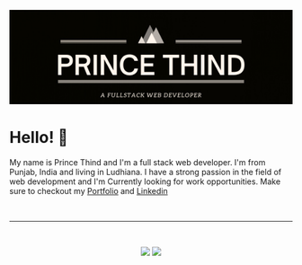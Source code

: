 <p align="center">
<a href="https://prince-thind.github.io/">
<img src="https://raw.githubusercontent.com/prince-thind/prince-thind/main/readme-header.png" />
</a>
</p>

# Hello! 👋

My name is Prince Thind and I'm a full stack web developer. I'm from Punjab, India and living in Ludhiana. I have a strong passion in the field of web development and I'm Currently looking for work opportunities. Make sure to checkout my [Portfolio][3] and [Linkedin][2]

<br>
<hr>
<br>


<p align = "center">
  <img src = "https://github-readme-stats.vercel.app/api?username=prince-thind&show_icons=true&theme=dark" width = 400>
  <img src = "https://github-readme-streak-stats.herokuapp.com?user=prince-thind&theme=dark&hide_border=true" width = 400>
</p>

<!-- links to your social media accounts -->

[1]: https://github.com/prince-thind
[2]: https://www.linkedin.com/in/princethind/
[3]: https://prince-thind.gihtub.io/
